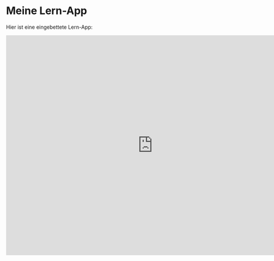 # Meine Lern-App

Hier ist eine eingebettete Lern-App:

<iframe src="https://learningapps.org/watch?v=permuj6ua25" width="800" height="600" frameborder="0" scrolling="no"></iframe>

